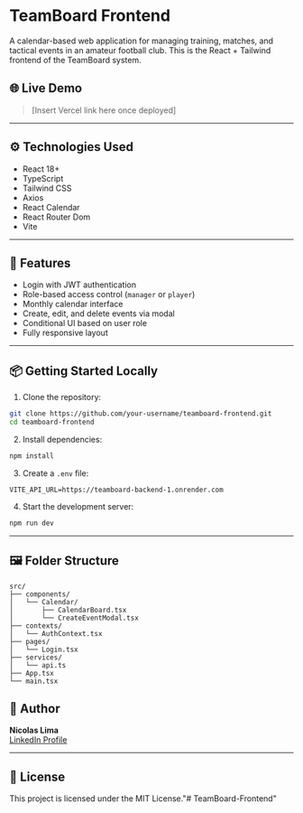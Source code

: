 # TeamBoard Frontend

A calendar-based web application for managing training, matches, and tactical events in an amateur football club. This is the React + Tailwind frontend of the TeamBoard system.

## 🌐 Live Demo

> [Insert Vercel link here once deployed]

---

## ⚙️ Technologies Used

- React 18+
- TypeScript
- Tailwind CSS
- Axios
- React Calendar
- React Router Dom
- Vite

---

## 🔐 Features

- Login with JWT authentication
- Role-based access control (`manager` or `player`)
- Monthly calendar interface
- Create, edit, and delete events via modal
- Conditional UI based on user role
- Fully responsive layout

---

## 📦 Getting Started Locally

1. Clone the repository:

```bash
git clone https://github.com/your-username/teamboard-frontend.git
cd teamboard-frontend
```

2. Install dependencies:

```bash
npm install
```

3. Create a `.env` file:

```env
VITE_API_URL=https://teamboard-backend-1.onrender.com
```

4. Start the development server:

```bash
npm run dev
```

---

## 🖼️ Folder Structure

```
src/
├── components/
│   └── Calendar/
│       ├── CalendarBoard.tsx
│       └── CreateEventModal.tsx
├── contexts/
│   └── AuthContext.tsx
├── pages/
│   └── Login.tsx
├── services/
│   └── api.ts
├── App.tsx
└── main.tsx
```


## 🧠 Author

**Nicolas Lima**  
[LinkedIn Profile](https://www.linkedin.com/in/nicolaslimadeveloper/)  

---

## 📄 License

This project is licensed under the MIT License."# TeamBoard-Frontend" 
